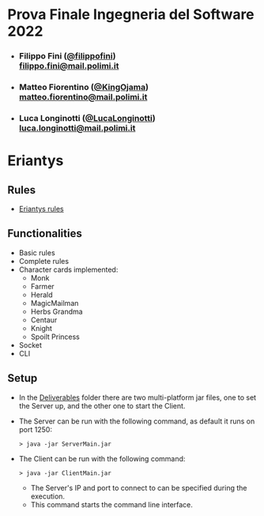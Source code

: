 # Prova Finale Ingegneria del Software 2022

- ###  Filippo Fini  ([@filippofini](https://github.com/filippofini)) <br> filippo.fini@mail.polimi.it
- ###  Matteo Fiorentino ([@KingOjama](https://github.com/KingOjama)) <br> matteo.fiorentino@mail.polimi.it
- ###  Luca Longinotti ([@LucaLonginotti](https://github.com/LucaLonginotti)) <br> luca.longinotti@mail.polimi.it

# Eriantys

## Rules
 * [Eriantys rules](https://www.craniocreations.it/wp-content/uploads/2021/11/Eriantys_ITA_bassa.pdf)

## Functionalities

- Basic rules
- Complete rules
- Character cards implemented:
    - Monk
    - Farmer
    - Herald
    - MagicMailman
    - Herbs Grandma
    - Centaur
    - Knight
    - Spoilt Princess
- Socket
- CLI


## Setup

- In the [Deliverables](Deliverables) folder there are two multi-platform jar files, one to set the Server up, and the other one to start the Client.

- The Server can be run with the following command, as default it runs on port 1250:
    ```shell
    > java -jar ServerMain.jar
    ```
    
    
- The Client can be run with the following command:
    ```shell
    > java -jar ClientMain.jar
    ```
    - The Server's IP and port to connect to can be specified during the execution.
    - This command starts the command line interface.
